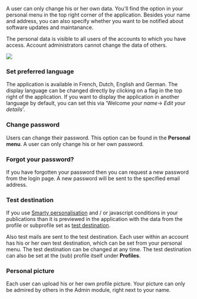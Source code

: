 A user can only change his or her own data. You'll find the option in
your personal menu in the top right corner of the application. Besides
your name and address, you can also specify whether you want to be
notified about software updates and maintanance.

The personal data is visible to all users of the accounts to which you
have access. Account administrators cannot change the data of others.

![](edityourdetails.png)

### Set preferred language

The application is available in French, Dutch, English and German. The
display language can be changed directly by clicking on a flag in the
top right of the application. If you want to display the application in
another language by default, you can set this via 'Welcome *your
name*-\> *Edit your details*'.

### Change password

Users can change their password. This option can be found in the
**Personal menu**. A user can only change his or her own password.

### Forgot your password?

If you have forgotten your password then you can request a new password
from the login page. A new password will be sent to the specified email
address.

### Test destination

If you use [Smarty
personalisation](http://www.copernica.com/en/support/personalize-campaigns)
and / or javascript conditions in your publications than it is previewed
in the application with the data from the profile or subprofile set as
[test
destination](http://www.copernica.com/en/support/what-is-the-test-destination).

Also test mails are sent to the test destination. Each user within an
account has his or her own test destination, which can be set from your
personal menu. The test destination can be changed at any time. The test
destination can also be set at the (sub) profile itself under
**Profiles**.

### Personal picture

Each user can upload his or her own profile picture. Your picture can
only be admired by others in the Admin module, right next to your name.
